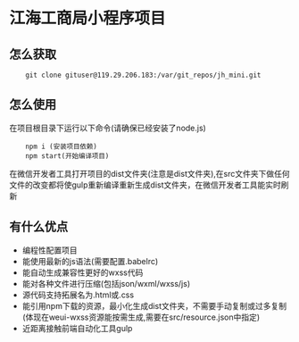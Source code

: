 # 江海工商局小程序项目
## 怎么获取
```$xslt
    git clone gituser@119.29.206.183:/var/git_repos/jh_mini.git
```
## 怎么使用
在项目根目录下运行以下命令(请确保已经安装了node.js)
```$xslt
    npm i (安装项目依赖)
    npm start(开始编译项目)
```
在微信开发者工具打开项目的dist文件夹(注意是dist文件夹),在src文件夹下做任何文件的改变都将使gulp重新编译重新生成dist文件夹，在微信开发者工具能实时刷新
## 有什么优点
* 编程性配置项目
* 能使用最新的js语法(需要配置.babelrc)
* 能自动生成兼容性更好的wxss代码
* 能对各种文件进行压缩(包括json/wxml/wxss/js)
* 源代码支持拓展名为.html或.css
* 能引用npm下载的资源，最小化生成dist文件夹，不需要手动复制或过多复制(体现在weui-wxss资源能按需生成,需要在src/resource.json中指定)
* 近距离接触前端自动化工具gulp
